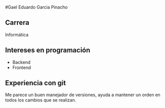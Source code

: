 #Gael Eduardo Garcia Pinacho
## Carrera
Informática
## Intereses en programación
- Backend
- Frontend
## Experiencia con git
Me parece un buen manejador de versiones, ayuda a mantener un orden en todos los cambios que se realizan. 
